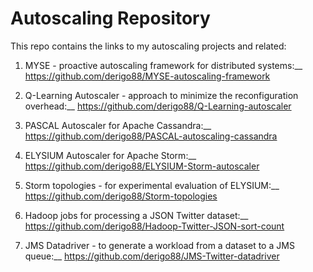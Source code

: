 # Autoscaling Repository
This repo contains the links to my autoscaling projects and related:

1. MYSE - proactive autoscaling framework for distributed systems:__
https://github.com/derigo88/MYSE-autoscaling-framework

2. Q-Learning Autoscaler - approach to minimize the reconfiguration overhead:__
https://github.com/derigo88/Q-Learning-autoscaler

3. PASCAL Autoscaler for Apache Cassandra:__
https://github.com/derigo88/PASCAL-autoscaling-cassandra

4. ELYSIUM Autoscaler for Apache Storm:__
https://github.com/derigo88/ELYSIUM-Storm-autoscaler

5. Storm topologies - for experimental evaluation of ELYSIUM:__
https://github.com/derigo88/Storm-topologies

6. Hadoop jobs for processing a JSON Twitter dataset:__
https://github.com/derigo88/Hadoop-Twitter-JSON-sort-count

7. JMS Datadriver - to generate a workload from a dataset to a JMS queue:__
https://github.com/derigo88/JMS-Twitter-datadriver


